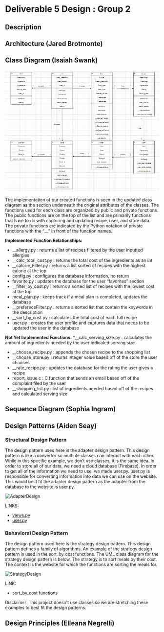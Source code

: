 # Deliverable 5 Design : Group 2

## Description

## Architecture (Jared Brotmonte)

## Class Diagram (Isaiah Swank)

![Updated Class Diagram with Function Implementation](class_diagram_deliverable_5.png)

The implementation of our created functions is seen in the updated class diagram as the section underneath the original attributes of the classes. The functions used for each class are organized by public and private functions. The public functions are on the top of the list and are primarily functions that have to do with capturing and updating recipe, user, and store data. The private functions are indicated by the Python notation of private functions with the “__” in front of the function names.

**Implemented Function Relationships:**
* __allergy.py : returns a list of recipes filtered by the user inputted allergies
* __calc_total_cost.py : returns the total cost of the ingredients as an int
* __calorie_Filter.py : returns a list sorted of recipes with the highest calorie at the top 
* config.py : configures the database information, no return 
* favorite.py : updates the database for the user “favorites” section
* __filter_by_cost.py : returns a sorted list of recipes with the lowest cost at the top
* meal_plan.py : keeps track if a meal plan is completed, updates the database
* __prefereceFilter.py : returns a sorted list that contain the keywords in the description
* __sort_by_cost.py : calculates the total cost of each full recipe
* user.py : creates the user profile and captures data that needs to be updated the user in the database

**Not Yet Implemented Functions:**
*__calc_serving_size.py : calculates the amount of ingredients needed by the user indicated serving size
* __choose_recipe.py : appends the chosen recipe to the shopping list
* __choose_store.py : returns integer value based off of the store the user chooses
* __rate_recipe.py : updates the database for the rating the user gives a recipe
* report_issue.c : C function that sends an email based off of the complaint filed by the user
* __shopping_list.py : list of ingredients needed based off of the recipes and calculated serving size



## Sequence Diagram (Sophia Ingram)

## Design Patterns (Aiden Seay)

### Structural Design Pattern
The design pattern used here is the adapter design pattern. This design pattern is like a converter so multiple classes can interact with each other. While in this specific example, we don’t use classes, it is the same idea. In order to store all of our data, we need a cloud database (Firebase). In order to get all of the information we need to use, we made user.py. user.py is responsible for converting information into data we can use on the website. This would best fit the adapter design pattern as the adapter from the database to the website is user.py.

![AdapterDesign](https://github.com/caiton1/CS386-Meal-Creation-App-WIP-/assets/116912057/9ed33c14-ce21-4d43-b644-84d776336bad)

LINKS:
* [views.py](https://github.com/caiton1/CS386-Meal-Creation-App-WIP-/blob/main/website/views.py)
* [user.py](https://github.com/caiton1/CS386-Meal-Creation-App-WIP-/blob/main/website/functions/user.py)

### Behavioral Design Pattern
The design pattern used here is the strategy design pattern. This design pattern defines a family of algorithms. An example of the strategy design pattern is used in the sort_by_cost functions. The UML class diagram for the strategy design pattern is below. The strategy is to sort meals by their cost. The context is the website for which the functions are sorting the meals for.

![StrategyDesign](https://github.com/caiton1/CS386-Meal-Creation-App-WIP-/assets/116912057/4ba259fa-1a1d-481f-8555-76b956a3ac92)

LINK:
* [sort_by_cost functions](https://github.com/caiton1/CS386-Meal-Creation-App-WIP-/blob/main/website/functions/sort_by_cost.py)

Disclaimer: This project doesn't use classes so we are stretching these examples to best fit the design patterns. 

## Design Principles (Elleana Negrelli)
